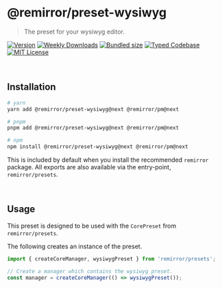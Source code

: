 # @remirror/preset-wysiwyg

> The preset for your wysiwyg editor.

[![Version][version]][npm] [![Weekly Downloads][downloads-badge]][npm] [![Bundled size][size-badge]][size] [![Typed Codebase][typescript]](#) [![MIT License][license]](#)

[version]: https://flat.badgen.net/npm/v/@remirror/preset-wysiwyg/next
[npm]: https://npmjs.com/package/@remirror/preset-wysiwyg/v/next
[license]: https://flat.badgen.net/badge/license/MIT/purple
[size]: https://bundlephobia.com/result?p=@remirror/preset-wysiwyg@next
[size-badge]: https://flat.badgen.net/bundlephobia/minzip/@remirror/preset-wysiwyg@next
[typescript]: https://flat.badgen.net/badge/icon/TypeScript?icon=typescript&label
[downloads-badge]: https://badgen.net/npm/dw/@remirror/preset-wysiwyg/red?icon=npm

<br />

## Installation

```bash
# yarn
yarn add @remirror/preset-wysiwyg@next @remirror/pm@next

# pnpm
pnpm add @remirror/preset-wysiwyg@next @remirror/pm@next

# npm
npm install @remirror/preset-wysiwyg@next @remirror/pm@next
```

This is included by default when you install the recommended `remirror` package. All exports are also available via the entry-point, `remirror/presets`.

<br />

## Usage

This preset is designed to be used with the `CorePreset` from `remirror/presets`.

The following creates an instance of the preset.

```ts
import { createCoreManager, wysiwygPreset } from 'remirror/presets';

// Create a manager which contains the wysiwyg preset.
const manager = createCoreManager(() => wysiwygPreset());
```
